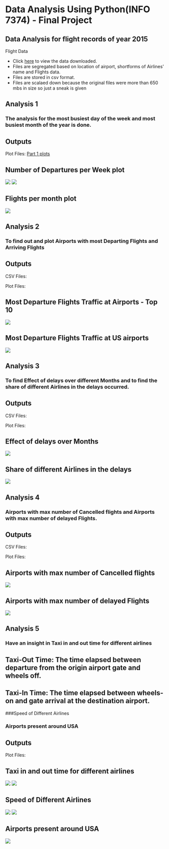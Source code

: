 #  Data Analysis Using Python(INFO 7374) - Final Project

## Data Analysis for flight records of year 2015

Flight Data

 * Click <a href="Data">here</a> to view the data downloaded.
 * Files are segregated based on location of airport, shortforms of Airlines' name and Flights data.
 * Files are stored in csv format.
 * Files are scalaed down because the original files were more than 650 mbs in size so just a sneak is given
    

## Analysis 1

### The analysis for the most busiest day of the week and most busiest month of the year is done.

## Outputs

Plot Files: <a href="Part1/Part1png">Part 1 plots</a>

## Number of Departures per Week plot

<img src="Part1/Part1png/DayOfWeek.PNG">
<img src="Part1/Part1png/Part1Plot.PNG">

## Flights per month plot

<img src="Part1/Part1png/Part1Plot2.PNG">

## Analysis 2


### To find out and plot Airports with most Departing Flights and Arriving Flights

## Outputs

CSV Files: <a href="Part2/part2CSVs"></a>

Plot Files: <a href="Part2/part2PNG"> </a>
## Most Departure Flights Traffic at Airports - Top 10 

<img src="Part2/part2PNG/Part2Plot2.png">

## Most Departure Flights Traffic at US airports

<img src="Part2/part2PNG/Part2Plot.png">

## Analysis 3


### To find Effect of delays over different Months and to find the share of different Airlines in the delays occurred.

## Outputs

CSV Files:  <a href="Part3/part3CSVs"></a>

Plot Files: <a href="Part3/Part3PNG"></a>

## Effect of delays over Months

<img src="Part3/Part3PNG/Part3Plot.PNG">

## Share of different Airlines in the delays

<img src="Part3/Part3PNG/Part3Plot2.PNG">

## Analysis 4

### Airports with max number of Cancelled flights and Airports with max number of delayed Flights.

## Outputs


CSV Files:   <a href="Part4/part4CSVs"></a>

Plot Files:  <a href="Part4/Part4PNG"></a>

##  Airports with max number of Cancelled flights

<img src="Part4/Part4PNG/Part4.PNG">

## Airports with max number of delayed Flights

<img src="Part4/Part4PNG/Part4Part2.PNG">

## Analysis 5


### Have an insight in Taxi in and out time for different airlines
## Taxi-Out Time: The time elapsed between departure from the origin airport gate and wheels off.
## Taxi-In Time: The time elapsed between wheels-on and gate arrival at the destination airport.

###Speed of Different Airlines

### Airports present around USA

## Outputs



Plot Files:  <a href="Part5/part5PNG"></a>

##  Taxi in and out time for different airlines

<img src="Part5/part5PNG/part5Plot1.PNG">
<img src="Part5/part5PNG/part5Plot1.PNG">

## Speed of Different Airlines

<img src="Part5/part5PNG/part5Plot2.PNG">
<img src="Part5/part5PNG/part5Plot2.PNG">

## Airports present around USA

<img src="Part5/part5PNG/part5Plot3.PNG">
